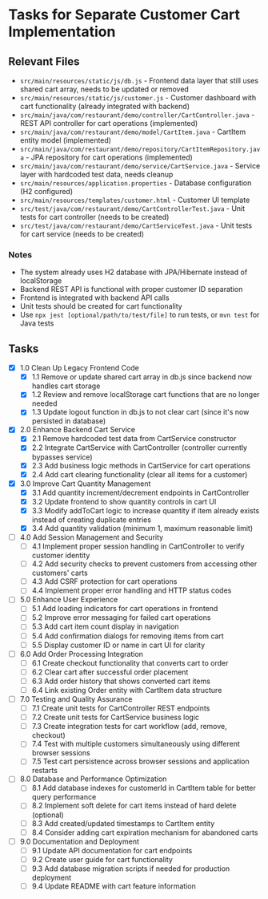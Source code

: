 # Tasks for Separate Customer Cart Implementation

## Relevant Files

- `src/main/resources/static/js/db.js` - Frontend data layer that still uses shared cart array, needs to be updated or removed
- `src/main/resources/static/js/customer.js` - Customer dashboard with cart functionality (already integrated with backend)
- `src/main/java/com/restaurant/demo/controller/CartController.java` - REST API controller for cart operations (implemented)
- `src/main/java/com/restaurant/demo/model/CartItem.java` - CartItem entity model (implemented)
- `src/main/java/com/restaurant/demo/repository/CartItemRepository.java` - JPA repository for cart operations (implemented)
- `src/main/java/com/restaurant/demo/service/CartService.java` - Service layer with hardcoded test data, needs cleanup
- `src/main/resources/application.properties` - Database configuration (H2 configured)
- `src/main/resources/templates/customer.html` - Customer UI template
- `src/test/java/com/restaurant/demo/CartControllerTest.java` - Unit tests for cart controller (needs to be created)
- `src/test/java/com/restaurant/demo/CartServiceTest.java` - Unit tests for cart service (needs to be created)

### Notes

- The system already uses H2 database with JPA/Hibernate instead of localStorage
- Backend REST API is functional with proper customer ID separation
- Frontend is integrated with backend API calls
- Unit tests should be created for cart functionality
- Use `npx jest [optional/path/to/test/file]` to run tests, or `mvn test` for Java tests

## Tasks

- [x] 1.0 Clean Up Legacy Frontend Code
  - [x] 1.1 Remove or update shared cart array in db.js since backend now handles cart storage
  - [x] 1.2 Review and remove localStorage cart functions that are no longer needed
  - [x] 1.3 Update logout function in db.js to not clear cart (since it's now persisted in database)

- [x] 2.0 Enhance Backend Cart Service
  - [x] 2.1 Remove hardcoded test data from CartService constructor
  - [x] 2.2 Integrate CartService with CartController (controller currently bypasses service)
  - [x] 2.3 Add business logic methods in CartService for cart operations
  - [x] 2.4 Add cart clearing functionality (clear all items for a customer)

- [x] 3.0 Improve Cart Quantity Management
  - [x] 3.1 Add quantity increment/decrement endpoints in CartController
  - [x] 3.2 Update frontend to show quantity controls in cart UI
  - [x] 3.3 Modify addToCart logic to increase quantity if item already exists instead of creating duplicate entries
  - [x] 3.4 Add quantity validation (minimum 1, maximum reasonable limit)

- [ ] 4.0 Add Session Management and Security
  - [ ] 4.1 Implement proper session handling in CartController to verify customer identity
  - [ ] 4.2 Add security checks to prevent customers from accessing other customers' carts
  - [ ] 4.3 Add CSRF protection for cart operations
  - [ ] 4.4 Implement proper error handling and HTTP status codes

- [ ] 5.0 Enhance User Experience
  - [ ] 5.1 Add loading indicators for cart operations in frontend
  - [ ] 5.2 Improve error messaging for failed cart operations
  - [ ] 5.3 Add cart item count display in navigation
  - [ ] 5.4 Add confirmation dialogs for removing items from cart
  - [ ] 5.5 Display customer ID or name in cart UI for clarity

- [ ] 6.0 Add Order Processing Integration
  - [ ] 6.1 Create checkout functionality that converts cart to order
  - [ ] 6.2 Clear cart after successful order placement
  - [ ] 6.3 Add order history that shows converted cart items
  - [ ] 6.4 Link existing Order entity with CartItem data structure

- [ ] 7.0 Testing and Quality Assurance
  - [ ] 7.1 Create unit tests for CartController REST endpoints
  - [ ] 7.2 Create unit tests for CartService business logic
  - [ ] 7.3 Create integration tests for cart workflow (add, remove, checkout)
  - [ ] 7.4 Test with multiple customers simultaneously using different browser sessions
  - [ ] 7.5 Test cart persistence across browser sessions and application restarts

- [ ] 8.0 Database and Performance Optimization
  - [ ] 8.1 Add database indexes for customerId in CartItem table for better query performance
  - [ ] 8.2 Implement soft delete for cart items instead of hard delete (optional)
  - [ ] 8.3 Add created/updated timestamps to CartItem entity
  - [ ] 8.4 Consider adding cart expiration mechanism for abandoned carts

- [ ] 9.0 Documentation and Deployment
  - [ ] 9.1 Update API documentation for cart endpoints
  - [ ] 9.2 Create user guide for cart functionality
  - [ ] 9.3 Add database migration scripts if needed for production deployment
  - [ ] 9.4 Update README with cart feature information
